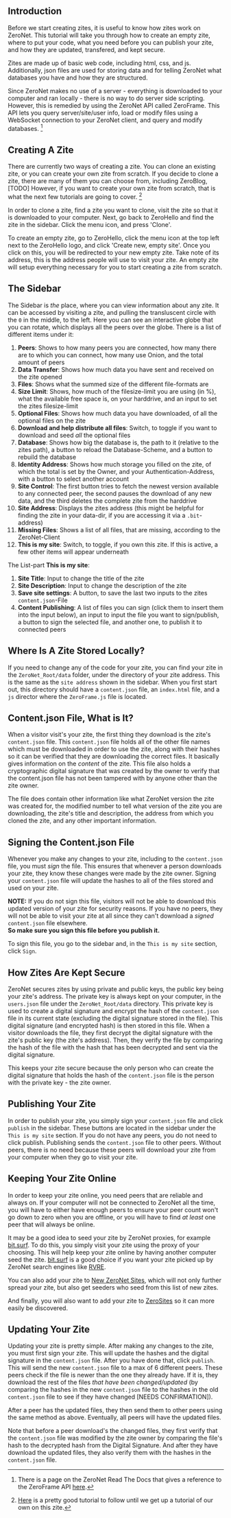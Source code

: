 ## Introduction

Before we start creating zites, it is useful to know how zites work on ZeroNet. This tutorial will take you through how to create an empty zite, where to put your code, what you need before you can publish your zite, and how they are updated, transfered, and kept secure.

Zites are made up of basic web code, including html, css, and js. Additionally, json files are used for storing data and for telling ZeroNet what databases you have and how they are structured.

Since ZeroNet makes no use of a server - everything is downloaded to your computer and ran locally - there is no way to do server side scripting. However, this is remedied by using the ZeroNet API called ZeroFrame. This API lets you query server/site/user info, load or modify files using a WebSocket connection to your ZeroNet client, and query and modify databases. [^1]

## Creating A Zite

There are currently two ways of creating a zite. You can clone an existing zite, or you can create your own zite from scratch. If you decide to clone a zite, there are many of them you can choose from, including ZeroBlog, [TODO] However, if you want to create your own zite from scratch, that is what the next few tutorials are going to cover. [^2]

In order to clone a zite, find a zite you want to clone, visit the zite so that it is downloaded to your computer. Next, go back to ZeroHello and find the zite in the sidebar. Click the menu icon, and press 'Clone'.

To create an empty zite, go to ZeroHello, click the menu icon at the top left next to the ZeroHello logo, and click 'Create new, empty site'. Once you click on this, you will be redirected to your new empty zite. Take note of its address, this is the address people will use to visit your zite. An empty zite will setup everything necessary for you to start creating a zite from scratch.

## The Sidebar

The Sidebar is _the_ place, where you can view information about any zite. It can be accessed by visiting a zite, and pulling the transluscent circle with the `0` in the middle, to the left. Here you can see an interactive globe that you can rotate, which displays all the peers over the globe.
There is a list of different items under it:
1. **Peers**:
Shows to how many peers you are connected, how many there are to which you can connect, how many use Onion, and the total amount of peers
2. **Data Transfer**: Shows how much data you have sent and received on the zite opened
3. **Files**: Shows what the summed size of the different file-formats are
4. **Size Limit**: Shows, how much of the filesize-limit you are using (in %), what the available free space is, on your harddrive, and an input to set the zites filesize-limit
5. **Optional Files**: Shows how much data you have downloaded, of all the optional files on the zite
6. **Download and help distribute all files**: Switch, to toggle if you want to download and seed _all_ the optional files
7. **Database**: Shows how big the database is, the path to it (relative to the zites path), a button to reload the Database-Scheme, and a button to rebuild the database
8. **Identity Address**: Shows how much storage you filled on the zite, of which the total is set by the Owner, and your Authentication-Address, with a button to select another account
9. **Site Control**: The first button tries to fetch the newest version available to any connected peer, the second pauses the download of any new data, and the third deletes the complete zite from the harddrive
10. **Site Address**: Displays the zites address (this might be helpful for finding the zite in your data-dir, if you are accessing it via a `.bit`-address)
11. **Missing Files**: Shows a list of all files, that are missing, according to the ZeroNet-Client
12. **This is my site**: Switch, to toggle, if you own this zite. If this is active, a few other items will appear underneath

The List-part **This is my site**:
1. **Site Title**: Input to change the title of the zite
2. **Site Description**: Input to change the description of the zite
3. **Save site settings**: A button, to save the last two inputs to the zites `content.json`-File
4. **Content Publishing**: A list of files you can sign (click them to insert them into the input below), an input to input the file you want to sign/publish, a button to sign the selected file, and another one, to publish it to connected peers

## Where Is A Zite Stored Locally?

If you need to change any of the code for your zite, you can find your zite in the `ZeroNet_Root/data` folder, under the directory of your zite address. This is the same as the `site address` shown in the sidebar. When you first start out, this directory should have a `content.json` file, an `index.html` file, and a `js` director where the `ZeroFrame.js` file is located.

## Content.json File, What is It?

When a visitor visit's your zite, the first thing they download is the zite's `content.json` file. This `content.json` file holds all of the other file names which must be downloaded in order to use the zite, along with their hashes so it can be verified that they are downloading the correct files. It basically gives information on the *content* of the zite. This file also holds a cryptographic digital signature that was created by the owner to verify that the content.json file has not been tampered with by anyone other than the zite owner. 

The file does contain other information like what ZeroNet version the zite was created for, the modified number to tell what version of the zite you are downloading, the zite's title and description, the address from which you cloned the zite, and any other important information.

## Signing the Content.json File

Whenever you make any changes to your zite, including to the `content.json` file, you must *sign* the file. This ensures that whenever a person downloads your zite, they know these changes were made by the zite owner. Signing your `content.json` file will update the hashes to all of the files stored and used on your zite.

**NOTE:** If you do not sign this file, visitors will not be able to download this updated version of your zite for security reasons. If you have no peers, they will not be able to visit your zite at all since they can't download a *signed* `content.json` file elsewhere.<br>
**So make sure you sign this file before you publish it.**

To sign this file, you go to the sidebar and, in the `This is my site` section, click `Sign`.

## How Zites Are Kept Secure

ZeroNet secures zites by using private and public keys, the public key being your zite's address. The private key is always kept on your computer, in the `users.json` file under the `ZeroNet_Root/data` directory. This private key is used to create a digital signature and encrypt the hash of the `content.json` file in its current state (excluding the digital signature stored in the file). This digital signature (and encrypted hash) is then stored in this file. When a visitor downloads the file, they first decrypt the digital signature with the zite's public key (the zite's address). Then, they verify the file by comparing the hash of the file with the hash that has been decrypted and sent via the digital signature.

This keeps your zite secure because the only person who can create the digital signature that holds the hash of the `content.json` file is the person with the private key - the zite owner.

## Publishing Your Zite

In order to publish your zite, you simply sign your `content.json` file and click `publish` in the sidebar. These buttons are located in the sidebar under the `This is my site` section. If you do not have any peers, you do not need to click publish. Publishing sends the `content.json` file to other peers. Without peers, there is no need because these peers will download your zite from your computer when they go to visit your zite.

## Keeping Your Zite Online

In order to keep your zite online, you need peers that are reliable and always on. If your computer will not be connected to ZeroNet all the time, you will have to either have enough peers to ensure your peer count won't go down to zero when you are offline, or you will have to find *at least* one peer that will always be online.

It may be a good idea to seed your zite by ZeroNet proxies, for example [bit.surf](http://bit.surf:43110). To do this, you simply visit your zite using the proxy of your choosing. This will help keep your zite online by having another computer seed the zite. [bit.surf](http://bit.surf:43110) is a good choice if you want your zite picked up by ZeroNet search engines like [RVRE](/rvre.bit).

You can also add your zite to [New ZeroNet Sites](/1LtvsjbtQ2tY7SCtCZzC4KhErqEK3bXD4n), which will not only further spread your zite, but also get seeders who seed from this list of new zites.

And finally, you will also want to add your zite to [ZeroSites](/Sites.ZeroNetwork.bit) so it can more easily be discovered.

## Updating Your Zite

Updating your zite is pretty simple. After making any changes to the zite, you must first sign your zite. This will update the hashes and the digital signature in the `content.json` file. After you have done that, click `publish`. This will send the new `content.json` file to a max of 6 different peers. These peers check if the file is newer than the one they already have. If it is, they download the rest of the files *that have been changed/updated* (by comparing the hashes in the new `content.json` file to the hashes in the old `content.json` file to see if they have changed [NEEDS CONFIRMATION]).

After a peer has the updated files, they then send them to other peers using the same method as above. Eventually, all peers will have the updated files.

Note that before a peer download's the changed files, they first verify that the `content.json` file was modified by the zite owner by comparing the file's hash to the decrypted hash from the Digital Signature. And after they have download the updated files, they also verify them with the hashes in the `content.json` file.

[^1]: There is a page on the ZeroNet Read The Docs that gives a reference to the ZeroFrame API [here](/17Kom2G5qNDc6NaQwv445h1gFzxkY3ZtZe/site_development/zeroframe_api_reference/).
[^2]: [Here](/blog.zeronetwork.bit/?Post:43:ZeroNet+site+development+tutorial+1) is a pretty good tutorial to follow until we get up a tutorial of our own on this zite.